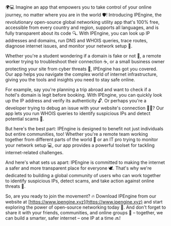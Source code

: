 🌍💻 Imagine an app that empowers you to take control of your online journey, no matter where you are in the world 🛡️! Introducing IPEngine, the revolutionary open-source global networking utility app that's 100% free, accessible from every country and region, supports all languages, and is fully transparent about its code 🔍. With IPEngine, you can look up IP addresses and domains, run DNS and WHOIS queries, trace routes, diagnose internet issues, and monitor your network setup 📡.

Whether you're a student wondering if a domain is fake or not 💸, a remote worker trying to troubleshoot their connection ☕️, or a small business owner protecting your site from cyber threats 🚀, IPEngine has got you covered. Our app helps you navigate the complex world of internet infrastructure, giving you the tools and insights you need to stay safe online.

For example, say you're planning a trip abroad and want to check if a hotel's domain is legit before booking. With IPEngine, you can quickly look up the IP address and verify its authenticity 🔓. Or perhaps you're a developer trying to debug an issue with your website's connection 👨‍💻? Our app lets you run WHOIS queries to identify suspicious IPs and detect potential scams 🚫.

But here's the best part: IPEngine is designed to benefit not just individuals but entire communities, too! Whether you're a remote team working together from different parts of the world 🌈 or an IT pro trying to monitor your network setup 💻, our app provides a powerful toolset for tackling internet-related challenges.

And here's what sets us apart: IPEngine is committed to making the internet a safer and more transparent place for everyone 🕊️. That's why we're dedicated to building a global community of users who can work together to identify suspicious IPs, detect scams, and take action against online threats 💪.

So, are you ready to join the movement? 🔥 Download IPEngine from our website at [https://www.ipengine.xyz](https://www.ipengine.xyz) and start exploring the power of open-source networking today 🚀. And don't forget to share it with your friends, communities, and online groups 💬 – together, we can build a smarter, safer internet – one IP at a time 🔜!